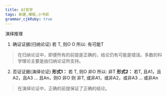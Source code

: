 ```yaml
---
title: AI哲学 
tags: 新建,模板,小书匠
grammar_cjkRuby: true
---
```


演绎推理

1. 确证证据(归纳论证)
若 T, 则O
O
所以: 有可能T

> 在归纳论证中，即便所有的前提是正确的，结论仍有可能是错误。多数的科学理论主要是由归纳论证所支持。

2. 否证证据(演绎论证)
**形式1：**
若 T, 则O
非O
所以: 非T
**形式2：**
若T, 且A1，且A2，且A3 ... 且An，则O
非O
则 非T, 或非A1，或非A2，或非A3 ... 或非An

> 在演绎论证中，正确的前提保证了正确的结论。



